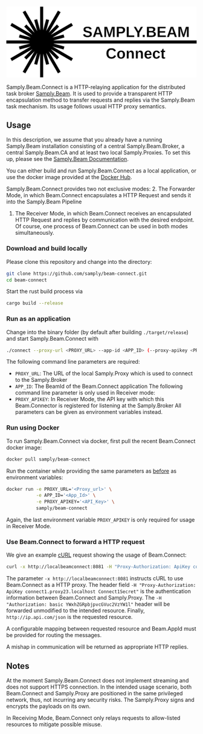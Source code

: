 ![Logo](./doc/Logo.svg) <!-- TODO: New Logo -->

Samply.Beam.Connect is a HTTP-relaying application for the distributed task broker [Samply.Beam](https://github.com/samply/beam). It is used to provide a transparent HTTP encapsulation method to transfer requests and replies via the Samply.Beam task mechanism. Its usage follows usual HTTP proxy semantics.

## Usage
In this description, we assume that you already have a running Samply.Beam
installation consisting of a central Samply.Beam.Broker, a central
Samply.Beam.CA and at least two local Samply.Proxies. To set this up, please see
the [Samply.Beam Documentation](https://github.com/samply/beam/blob/main/README.md).

You can either build and run Samply.Beam.Connect as a local application, or use
the docker image provided at the [Docker Hub](https://hub.docker.com/r/samply/beam-connect).

Samply.Beam.Connect provides two not exclusive modes:
 2. The Forwarder Mode, in which Beam.Connect encapsulates a HTTP Request and
    sends it into the Samply.Beam Pipeline
 1. The Receiver Mode, in which Beam.Connect receives an encapsulated HTTP
    Request and replies by communication with the desired endpoint.
Of course, one process of Beam.Connect can be used in both modes simultaneously.

### Download and build locally
Please clone this repository and change into the directory:
```bash
git clone https://github.com/samply/beam-connect.git
cd beam-connect
```
Start the rust build process via
```bash
cargo build --release
```
### Run as an application
Change into the binary folder (by default after building `./target/release`) and start
Samply.Beam.Connect with
```bash
./connect --proxy-url <PROXY_URL> --app-id <APP_ID> (--proxy-apikey <PROXY_APIKEY>)
```
The following command line parameters are required:
 * `PROXY_URL`: The URL of the local Samply.Proxy which is used to connect to
   the Samply.Broker
 * `APP_ID`: The BeamId of the Beam.Connect application
The following command line parameter is only used in Receiver mode:
 * `PROXY_APIKEY`: In Receiver Mode, the API key with which this Beam.Connector is registered for listening at
   the Samply.Broker
All parameters can be given as environment variables instead.


### Run using Docker
To run Samply.Beam.Connect via docker, first pull the recent Beam.Connect docker image:
```bash
docker pull samply/beam-connect
```
Run the container while providing the same parameters as
[before](#run-as-an-application) as environment variables:
```bash
docker run -e PROXY_URL='<Proxy_url>' \
           -e APP_ID='<App_Id>' \
           -e PROXY_APIKEY='<API_Key>' \
           samply/beam-connect
```
Again, the last environment variable `PROXY_APIKEY` is only required for usage
in Receiver Mode.

### Use Beam.Connect to forward a HTTP request
We give an example [cURL](https://curl.se/) request showing the usage of
Beam.Connect:
```bash
curl -x http://localbeamconnect:8081 -H "Proxy-Authorization: ApiKey connect1.proxy23.localhost Connect1Secret" -H "Authorization: basic YWxhZGRpbjpvcGVuc2VzYW1l" http://ip-api.com/json
```

The parameter `-x http://localbeamconnect:8081` instructs cURL to use
Beam.Connect as a HTTP proxy.
The header field `-H "Proxy-Authorization: ApiKey
connect1.proxy23.localhost Connect1Secret"` is the authentication information
between Beam.Connect and Samply.Proxy.
The `-H "Authorization: basic
YWxhZGRpbjpvcGVuc2VzYW1l"` header will be forwarded unmodified to the intended
resource.
Finally, `http://ip.api.com/json` is the requested resource.

A configurable mapping between requested resource and Beam.AppId must be
provided for routing the messages.

A mishap in communication will be returned as appropriate HTTP replies.


## Notes
At the moment Samply.Beam.Connect does not implement streaming and does not
support HTTPS connection. In the intended usage scenario, both Beam.Connect and
Samply.Proxy are positioned in the same privileged network, thus, not incurring
any security risks. The Samply.Proxy signs and encrypts the payloads on its own.

In Receiving Mode, Beam.Connect only relays requests to allow-listed resources
to mitigate possible misuse.

